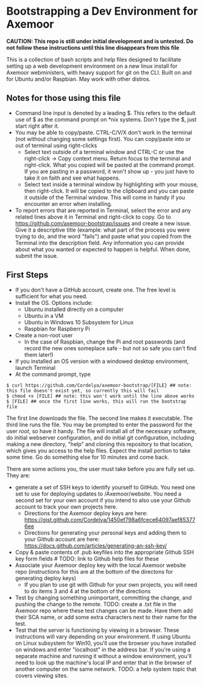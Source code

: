 # Bootstrapping a Dev Environment for Axemoor

**CAUTION: This repo is still under initial development and is untested. Do not follow these instructions until this line disappears from this file**

This is a collection of bash scripts and help files designed to facilitate setting up a web development environment on a new linux install for Axemoor webministers, with heavy support for git on the CLI.
Built on and for Ubuntu and/or Raspbian. May work with other distros.

## Notes for those using this file
* Command line input is denoted by a leading $. This refers to the default use of $ as the command prompt on *nix systems. Don't type the $, just start right after it.
* You may be able to copy/paste. CTRL-C/V/X don't work in the terminal (not without changing some settings first). You can copy/paste into or out of terminal using right-clicks
    * Select text outside of a terminal window and CTRL-C or use the right-click -> Copy context menu. Return focus to the terminal and right-click. What you copied will be pasted at the command prompt. If you are pasting in a password, it won't show up - you just have to take it on faith and see what happens.
    * Select text inside a terminal window by highlighting with your mouse, then right-click. It will be copied to the clipboard and you can paste it outside of the Terminal window. This will come in handy if you encounter an error when installing.
* To report errors that are reported in Terminal, select the error and any related lines above it in Terminal and right-click to copy. Go to https://github.com/axemoor-bootstrap/issues and create a new issue. Give it a descriptive title (example: what part of the process you were trying to do, and the word "fails") and paste what you copied from the Terminal into the description field. Any information you can provide about what you wanted or expected to happen is helpful. When done, submit the issue.

## First Steps
* If you don't have a GitHub account, create one. The free level is sufficient for what you need.
* Install the OS. Options include:
    * Ubuntu installed directly on a computer
    * Ubuntu in a VM
    * Ubuntu in Windows 10 Subsystem for Linux
    * Raspbian for Raspberry Pi
* Create a non-root user
    * In the case of Raspbian, change the Pi and root passwords (and record the new ones someplace safe - but not so safe you can't find them later!)
* If you installed an OS version with a windowed desktop environment, launch Terminal
* At the command prompt, type

```
$ curl https://github.com/Cordelya/axemoor-bootstrap/[FILE} ## note: this file doesn't exist yet, so currently this will fail
$ chmod +x [FILE] ## note: this won't work until the line above works
$ [FILE] ## once the first line works, this will run the bootstrap file
```

The first line downloads the file. The second line makes it executable. The third line runs the file. You may be prompted to enter the password for the user *root*, so have it handy. The file will install all of the necessary software, do initial webserver configuration, and do initial git configuration, including making a new directory, "help" and cloning this repository to that location, which gives you access to the help files. Expect the install portion to take some time. Go do something else for 10 minutes and come back.

There are some actions you, the user must take before you are fully set up. They are:
* generate a set of SSH keys to identify yourself to GitHub. You need one set to use for deploying updates to /Axemoor/website. You need a second set for your own account if you intend to also use your Github account to track your own projects here.
    * Directions for the Axemoor deploy keys are here: https://gist.github.com/Cordelya/1450ef798a6fcece64097aef853776ee
    * Directions for generating your personal keys and adding them to your Github account are here: https://docs.github.com/articles/generating-an-ssh-key/
* Copy & paste contents of .pub keyfiles into the appropriate Github SSH key form fields # TODO: link to Github help files for these
* Associate your Axemoor deploy key with the local Axemoor website repo (instructions for this are at the bottom of the directons for generating deploy keys)
   * If you plan to use git with Github for your own projects, you will need to do items 3 and 4 at the bottom of the directions
* Test by changing something unimportant, committing the change, and pushing the change to the remote. TODO: create a .txt file in the Axemoor repo where these test changes can be made. Have them add their SCA name, or add some extra characters next to their name for the test.
* Test that the server is functioning by viewing in a browser. These instructions will vary depending on your environment. If using Ubuntu on Linux subsystem for Win10, you'll use the browser you have installed on windows and enter "localhost" in the address bar. If you're using a separate machine and running it without a window environment, you'll need to look up the machine's local IP and enter that in the browser of another computer on the same network. TODO: a help system topic that covers viewing sites.




```
